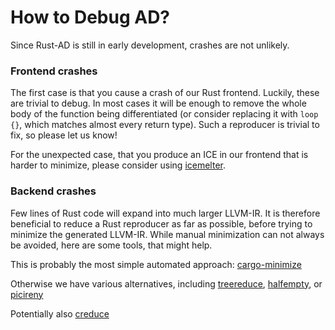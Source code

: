 # How to Debug AD?

Since Rust-AD is still in early development, crashes are not unlikely.

### Frontend crashes
The first case is that you cause a crash of our Rust frontend.
Luckily, these are trivial to debug. In most cases it will be enough
to remove the whole body of the function being differentiated 
(or consider replacing it with `loop {}`,
which matches almost every return type). 
Such a reproducer is trivial to fix, so please let us know!

For the unexpected case, that you produce an ICE in our frontend that 
is harder to minimize, please consider using [icemelter](https://github.com/langston-barrett/icemelter).

### Backend crashes
Few lines of Rust code will expand into much larger LLVM-IR.
It is therefore beneficial to reduce a Rust reproducer as 
far as possible, before trying to minimize the generated LLVM-IR.
While manual minimization can not always be avoided, here are 
some tools, that might help.

This is probably the most simple automated approach:
[cargo-minimize](https://github.com/Nilstrieb/cargo-minimize)

Otherwise we have various alternatives, including
[treereduce](https://github.com/langston-barrett/treereduce),
[halfempty](https://github.com/googleprojectzero/halfempty), or
[picireny](https://github.com/renatahodovan/picireny)

Potentially also
[creduce](https://github.com/csmith-project/creduce)


